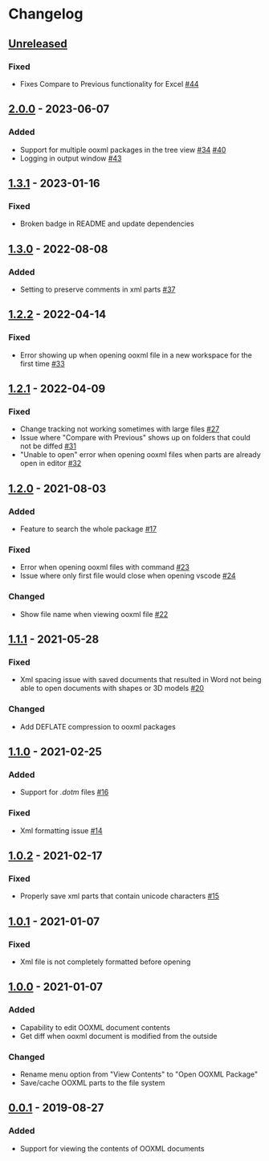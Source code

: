 # Changelog

## [Unreleased]

### Fixed

- Fixes Compare to Previous functionality for Excel [#44](https://github.com/yuenm18/ooxml-viewer-vscode/issues/44)

## [2.0.0] - 2023-06-07

### Added

- Support for multiple ooxml packages in the tree view [#34](https://github.com/yuenm18/ooxml-viewer-vscode/issues/34) [#40](https://github.com/yuenm18/ooxml-viewer-vscode/issues/40)
- Logging in output window [#43](https://github.com/yuenm18/ooxml-viewer-vscode/issues/43)

## [1.3.1] - 2023-01-16

### Fixed

- Broken badge in README and update dependencies

## [1.3.0] - 2022-08-08

### Added

- Setting to preserve comments in xml parts [#37](https://github.com/yuenm18/ooxml-viewer-vscode/issues/37)

## [1.2.2] - 2022-04-14

### Fixed

- Error showing up when opening ooxml file in a new workspace for the first time [#33](https://github.com/yuenm18/ooxml-viewer-vscode/issues/33)

## [1.2.1] - 2022-04-09

### Fixed

- Change tracking not working sometimes with large files [#27](https://github.com/yuenm18/ooxml-viewer-vscode/issues/27)
- Issue where "Compare with Previous" shows up on folders that could not be diffed [#31](https://github.com/yuenm18/ooxml-viewer-vscode/issues/31)
- "Unable to open" error when opening ooxml files when parts are already open in editor [#32](https://github.com/yuenm18/ooxml-viewer-vscode/issues/32)

## [1.2.0] - 2021-08-03

### Added

- Feature to search the whole package [#17](https://github.com/yuenm18/ooxml-viewer-vscode/issues/17)

### Fixed

- Error when opening ooxml files with command [#23](https://github.com/yuenm18/ooxml-viewer-vscode/issues/23)
- Issue where only first file would close when opening vscode [#24](https://github.com/yuenm18/ooxml-viewer-vscode/issues/24)

### Changed

- Show file name when viewing ooxml file [#22](https://github.com/yuenm18/ooxml-viewer-vscode/issues/22)

## [1.1.1] - 2021-05-28

### Fixed

- Xml spacing issue with saved documents that resulted in Word not being able to open documents with shapes or 3D models [#20](https://github.com/yuenm18/ooxml-viewer-vscode/issues/20)

### Changed

- Add DEFLATE compression to ooxml packages

## [1.1.0] - 2021-02-25

### Added

- Support for _.dotm_ files [#16](https://github.com/yuenm18/ooxml-viewer-vscode/issues/16)

### Fixed

- Xml formatting issue [#14](https://github.com/yuenm18/ooxml-viewer-vscode/issues/14)

## [1.0.2] - 2021-02-17

### Fixed

- Properly save xml parts that contain unicode characters [#15](https://github.com/yuenm18/ooxml-viewer-vscode/issues/15)

## [1.0.1] - 2021-01-07

### Fixed

- Xml file is not completely formatted before opening

## [1.0.0] - 2021-01-07

### Added

- Capability to edit OOXML document contents
- Get diff when ooxml document is modified from the outside

### Changed

- Rename menu option from "View Contents" to "Open OOXML Package"
- Save/cache OOXML parts to the file system

## [0.0.1] - 2019-08-27

### Added

- Support for viewing the contents of OOXML documents

[unreleased]: https://github.com/yuenm18/ooxml-viewer-vscode/compare/v2.0.0...HEAD
[2.0.0]: https://github.com/yuenm18/ooxml-viewer-vscode/compare/v1.3.1...v2.0.0
[1.3.1]: https://github.com/yuenm18/ooxml-viewer-vscode/compare/v1.3.0...v1.3.1
[1.3.0]: https://github.com/yuenm18/ooxml-viewer-vscode/compare/v1.2.2...v1.3.0
[1.2.2]: https://github.com/yuenm18/ooxml-viewer-vscode/compare/v1.2.1...v1.2.2
[1.2.1]: https://github.com/yuenm18/ooxml-viewer-vscode/compare/v1.2.0...v1.2.1
[1.2.0]: https://github.com/yuenm18/ooxml-viewer-vscode/compare/v1.1.1...v1.2.0
[1.1.1]: https://github.com/yuenm18/ooxml-viewer-vscode/compare/v1.1.0...v1.1.1
[1.1.0]: https://github.com/yuenm18/ooxml-viewer-vscode/compare/v1.0.2...v1.1.0
[1.0.2]: https://github.com/yuenm18/ooxml-viewer-vscode/compare/v1.0.1...v1.0.2
[1.0.1]: https://github.com/yuenm18/ooxml-viewer-vscode/compare/v1.0.0...v1.0.1
[1.0.0]: https://github.com/yuenm18/ooxml-viewer-vscode/compare/v0.0.1...v1.0.0
[0.0.1]: https://github.com/yuenm18/ooxml-viewer-vscode/releases/tag/v0.0.1
